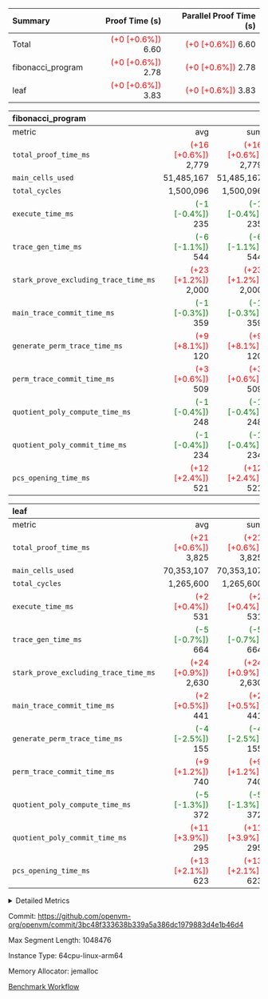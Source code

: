 | Summary | Proof Time (s) | Parallel Proof Time (s) |
|:---|---:|---:|
| Total | <span style='color: red'>(+0 [+0.6%])</span> 6.60 | <span style='color: red'>(+0 [+0.6%])</span> 6.60 |
| fibonacci_program | <span style='color: red'>(+0 [+0.6%])</span> 2.78 | <span style='color: red'>(+0 [+0.6%])</span> 2.78 |
| leaf | <span style='color: red'>(+0 [+0.6%])</span> 3.83 | <span style='color: red'>(+0 [+0.6%])</span> 3.83 |


| fibonacci_program |||||
|:---|---:|---:|---:|---:|
|metric|avg|sum|max|min|
| `total_proof_time_ms ` | <span style='color: red'>(+16 [+0.6%])</span> 2,779 | <span style='color: red'>(+16 [+0.6%])</span> 2,779 | <span style='color: red'>(+16 [+0.6%])</span> 2,779 | <span style='color: red'>(+16 [+0.6%])</span> 2,779 |
| `main_cells_used     ` |  51,485,167 |  51,485,167 |  51,485,167 |  51,485,167 |
| `total_cycles        ` |  1,500,096 |  1,500,096 |  1,500,096 |  1,500,096 |
| `execute_time_ms     ` | <span style='color: green'>(-1 [-0.4%])</span> 235 | <span style='color: green'>(-1 [-0.4%])</span> 235 | <span style='color: green'>(-1 [-0.4%])</span> 235 | <span style='color: green'>(-1 [-0.4%])</span> 235 |
| `trace_gen_time_ms   ` | <span style='color: green'>(-6 [-1.1%])</span> 544 | <span style='color: green'>(-6 [-1.1%])</span> 544 | <span style='color: green'>(-6 [-1.1%])</span> 544 | <span style='color: green'>(-6 [-1.1%])</span> 544 |
| `stark_prove_excluding_trace_time_ms` | <span style='color: red'>(+23 [+1.2%])</span> 2,000 | <span style='color: red'>(+23 [+1.2%])</span> 2,000 | <span style='color: red'>(+23 [+1.2%])</span> 2,000 | <span style='color: red'>(+23 [+1.2%])</span> 2,000 |
| `main_trace_commit_time_ms` | <span style='color: green'>(-1 [-0.3%])</span> 359 | <span style='color: green'>(-1 [-0.3%])</span> 359 | <span style='color: green'>(-1 [-0.3%])</span> 359 | <span style='color: green'>(-1 [-0.3%])</span> 359 |
| `generate_perm_trace_time_ms` | <span style='color: red'>(+9 [+8.1%])</span> 120 | <span style='color: red'>(+9 [+8.1%])</span> 120 | <span style='color: red'>(+9 [+8.1%])</span> 120 | <span style='color: red'>(+9 [+8.1%])</span> 120 |
| `perm_trace_commit_time_ms` | <span style='color: red'>(+3 [+0.6%])</span> 509 | <span style='color: red'>(+3 [+0.6%])</span> 509 | <span style='color: red'>(+3 [+0.6%])</span> 509 | <span style='color: red'>(+3 [+0.6%])</span> 509 |
| `quotient_poly_compute_time_ms` | <span style='color: green'>(-1 [-0.4%])</span> 248 | <span style='color: green'>(-1 [-0.4%])</span> 248 | <span style='color: green'>(-1 [-0.4%])</span> 248 | <span style='color: green'>(-1 [-0.4%])</span> 248 |
| `quotient_poly_commit_time_ms` | <span style='color: green'>(-1 [-0.4%])</span> 234 | <span style='color: green'>(-1 [-0.4%])</span> 234 | <span style='color: green'>(-1 [-0.4%])</span> 234 | <span style='color: green'>(-1 [-0.4%])</span> 234 |
| `pcs_opening_time_ms ` | <span style='color: red'>(+12 [+2.4%])</span> 521 | <span style='color: red'>(+12 [+2.4%])</span> 521 | <span style='color: red'>(+12 [+2.4%])</span> 521 | <span style='color: red'>(+12 [+2.4%])</span> 521 |

| leaf |||||
|:---|---:|---:|---:|---:|
|metric|avg|sum|max|min|
| `total_proof_time_ms ` | <span style='color: red'>(+21 [+0.6%])</span> 3,825 | <span style='color: red'>(+21 [+0.6%])</span> 3,825 | <span style='color: red'>(+21 [+0.6%])</span> 3,825 | <span style='color: red'>(+21 [+0.6%])</span> 3,825 |
| `main_cells_used     ` |  70,353,107 |  70,353,107 |  70,353,107 |  70,353,107 |
| `total_cycles        ` |  1,265,600 |  1,265,600 |  1,265,600 |  1,265,600 |
| `execute_time_ms     ` | <span style='color: red'>(+2 [+0.4%])</span> 531 | <span style='color: red'>(+2 [+0.4%])</span> 531 | <span style='color: red'>(+2 [+0.4%])</span> 531 | <span style='color: red'>(+2 [+0.4%])</span> 531 |
| `trace_gen_time_ms   ` | <span style='color: green'>(-5 [-0.7%])</span> 664 | <span style='color: green'>(-5 [-0.7%])</span> 664 | <span style='color: green'>(-5 [-0.7%])</span> 664 | <span style='color: green'>(-5 [-0.7%])</span> 664 |
| `stark_prove_excluding_trace_time_ms` | <span style='color: red'>(+24 [+0.9%])</span> 2,630 | <span style='color: red'>(+24 [+0.9%])</span> 2,630 | <span style='color: red'>(+24 [+0.9%])</span> 2,630 | <span style='color: red'>(+24 [+0.9%])</span> 2,630 |
| `main_trace_commit_time_ms` | <span style='color: red'>(+2 [+0.5%])</span> 441 | <span style='color: red'>(+2 [+0.5%])</span> 441 | <span style='color: red'>(+2 [+0.5%])</span> 441 | <span style='color: red'>(+2 [+0.5%])</span> 441 |
| `generate_perm_trace_time_ms` | <span style='color: green'>(-4 [-2.5%])</span> 155 | <span style='color: green'>(-4 [-2.5%])</span> 155 | <span style='color: green'>(-4 [-2.5%])</span> 155 | <span style='color: green'>(-4 [-2.5%])</span> 155 |
| `perm_trace_commit_time_ms` | <span style='color: red'>(+9 [+1.2%])</span> 740 | <span style='color: red'>(+9 [+1.2%])</span> 740 | <span style='color: red'>(+9 [+1.2%])</span> 740 | <span style='color: red'>(+9 [+1.2%])</span> 740 |
| `quotient_poly_compute_time_ms` | <span style='color: green'>(-5 [-1.3%])</span> 372 | <span style='color: green'>(-5 [-1.3%])</span> 372 | <span style='color: green'>(-5 [-1.3%])</span> 372 | <span style='color: green'>(-5 [-1.3%])</span> 372 |
| `quotient_poly_commit_time_ms` | <span style='color: red'>(+11 [+3.9%])</span> 295 | <span style='color: red'>(+11 [+3.9%])</span> 295 | <span style='color: red'>(+11 [+3.9%])</span> 295 | <span style='color: red'>(+11 [+3.9%])</span> 295 |
| `pcs_opening_time_ms ` | <span style='color: red'>(+13 [+2.1%])</span> 623 | <span style='color: red'>(+13 [+2.1%])</span> 623 | <span style='color: red'>(+13 [+2.1%])</span> 623 | <span style='color: red'>(+13 [+2.1%])</span> 623 |



<details>
<summary>Detailed Metrics</summary>

| group | num_segments | keygen_time_ms | commit_exe_time_ms |
| --- | --- | --- | --- |
| fibonacci_program | 1 | 244 | 5 | 

| group | air_name | quotient_deg | interactions | constraints |
| --- | --- | --- | --- | --- |
| fibonacci_program | AccessAdapterAir<16> | 2 | 5 | 12 | 
| fibonacci_program | AccessAdapterAir<2> | 2 | 5 | 12 | 
| fibonacci_program | AccessAdapterAir<32> | 2 | 5 | 12 | 
| fibonacci_program | AccessAdapterAir<4> | 2 | 5 | 12 | 
| fibonacci_program | AccessAdapterAir<64> | 2 | 5 | 12 | 
| fibonacci_program | AccessAdapterAir<8> | 2 | 5 | 12 | 
| fibonacci_program | BitwiseOperationLookupAir<8> | 2 | 2 | 4 | 
| fibonacci_program | MemoryMerkleAir<8> | 2 | 4 | 39 | 
| fibonacci_program | PersistentBoundaryAir<8> | 2 | 3 | 6 | 
| fibonacci_program | PhantomAir | 2 | 3 | 5 | 
| fibonacci_program | Poseidon2PeripheryAir<BabyBearParameters>, 1> | 2 | 1 | 286 | 
| fibonacci_program | ProgramAir | 1 | 1 | 4 | 
| fibonacci_program | RangeTupleCheckerAir<2> | 1 | 1 | 4 | 
| fibonacci_program | Rv32HintStoreAir | 2 | 18 | 28 | 
| fibonacci_program | VariableRangeCheckerAir | 1 | 1 | 4 | 
| fibonacci_program | VmAirWrapper<Rv32BaseAluAdapterAir, BaseAluCoreAir<4, 8> | 2 | 20 | 37 | 
| fibonacci_program | VmAirWrapper<Rv32BaseAluAdapterAir, LessThanCoreAir<4, 8> | 2 | 18 | 40 | 
| fibonacci_program | VmAirWrapper<Rv32BaseAluAdapterAir, ShiftCoreAir<4, 8> | 2 | 24 | 91 | 
| fibonacci_program | VmAirWrapper<Rv32BranchAdapterAir, BranchEqualCoreAir<4> | 2 | 11 | 20 | 
| fibonacci_program | VmAirWrapper<Rv32BranchAdapterAir, BranchLessThanCoreAir<4, 8> | 2 | 13 | 35 | 
| fibonacci_program | VmAirWrapper<Rv32CondRdWriteAdapterAir, Rv32JalLuiCoreAir> | 2 | 10 | 18 | 
| fibonacci_program | VmAirWrapper<Rv32JalrAdapterAir, Rv32JalrCoreAir> | 2 | 16 | 20 | 
| fibonacci_program | VmAirWrapper<Rv32LoadStoreAdapterAir, LoadSignExtendCoreAir<4, 8> | 2 | 18 | 33 | 
| fibonacci_program | VmAirWrapper<Rv32LoadStoreAdapterAir, LoadStoreCoreAir<4> | 2 | 17 | 40 | 
| fibonacci_program | VmAirWrapper<Rv32MultAdapterAir, DivRemCoreAir<4, 8> | 2 | 25 | 84 | 
| fibonacci_program | VmAirWrapper<Rv32MultAdapterAir, MulHCoreAir<4, 8> | 2 | 24 | 31 | 
| fibonacci_program | VmAirWrapper<Rv32MultAdapterAir, MultiplicationCoreAir<4, 8> | 2 | 19 | 19 | 
| fibonacci_program | VmAirWrapper<Rv32RdWriteAdapterAir, Rv32AuipcCoreAir> | 2 | 12 | 14 | 
| fibonacci_program | VmConnectorAir | 2 | 5 | 10 | 
| leaf | AccessAdapterAir<2> | 2 | 5 | 12 | 
| leaf | AccessAdapterAir<4> | 2 | 5 | 12 | 
| leaf | AccessAdapterAir<8> | 2 | 5 | 12 | 
| leaf | FriReducedOpeningAir | 2 | 39 | 71 | 
| leaf | JalRangeCheckAir | 2 | 9 | 14 | 
| leaf | NativePoseidon2Air<BabyBearParameters>, 1> | 2 | 136 | 571 | 
| leaf | PhantomAir | 2 | 3 | 5 | 
| leaf | ProgramAir | 1 | 1 | 4 | 
| leaf | VariableRangeCheckerAir | 1 | 1 | 4 | 
| leaf | VmAirWrapper<AluNativeAdapterAir, FieldArithmeticCoreAir> | 2 | 15 | 27 | 
| leaf | VmAirWrapper<BranchNativeAdapterAir, BranchEqualCoreAir<1> | 2 | 11 | 25 | 
| leaf | VmAirWrapper<NativeAdapterAir<2, 0>, PublicValuesCoreAir> | 2 | 11 | 30 | 
| leaf | VmAirWrapper<NativeLoadStoreAdapterAir<1>, NativeLoadStoreCoreAir<1> | 2 | 15 | 20 | 
| leaf | VmAirWrapper<NativeLoadStoreAdapterAir<4>, NativeLoadStoreCoreAir<4> | 2 | 15 | 20 | 
| leaf | VmAirWrapper<NativeVectorizedAdapterAir<4>, FieldExtensionCoreAir> | 2 | 15 | 27 | 
| leaf | VmConnectorAir | 2 | 5 | 10 | 
| leaf | VolatileBoundaryAir | 2 | 4 | 17 | 

| group | air_name | idx | rows | prep_cols | perm_cols | main_cols | cells |
| --- | --- | --- | --- | --- | --- | --- | --- |
| leaf | AccessAdapterAir<2> | 0 | 262,144 |  | 16 | 11 | 7,077,888 | 
| leaf | AccessAdapterAir<4> | 0 | 131,072 |  | 16 | 13 | 3,801,088 | 
| leaf | AccessAdapterAir<8> | 0 | 4,096 |  | 16 | 17 | 135,168 | 
| leaf | FriReducedOpeningAir | 0 | 524,288 |  | 84 | 27 | 58,195,968 | 
| leaf | JalRangeCheckAir | 0 | 65,536 |  | 28 | 12 | 2,621,440 | 
| leaf | NativePoseidon2Air<BabyBearParameters>, 1> | 0 | 65,536 |  | 312 | 399 | 46,596,096 | 
| leaf | PhantomAir | 0 | 32,768 |  | 12 | 6 | 589,824 | 
| leaf | ProgramAir | 0 | 131,072 |  | 8 | 10 | 2,359,296 | 
| leaf | VariableRangeCheckerAir | 0 | 262,144 | 2 | 8 | 1 | 2,359,296 | 
| leaf | VmAirWrapper<AluNativeAdapterAir, FieldArithmeticCoreAir> | 0 | 1,048,576 |  | 36 | 29 | 68,157,440 | 
| leaf | VmAirWrapper<BranchNativeAdapterAir, BranchEqualCoreAir<1> | 0 | 131,072 |  | 28 | 23 | 6,684,672 | 
| leaf | VmAirWrapper<NativeAdapterAir<2, 0>, PublicValuesCoreAir> | 0 | 64 |  | 28 | 27 | 3,520 | 
| leaf | VmAirWrapper<NativeLoadStoreAdapterAir<1>, NativeLoadStoreCoreAir<1> | 0 | 524,288 |  | 40 | 21 | 31,981,568 | 
| leaf | VmAirWrapper<NativeLoadStoreAdapterAir<4>, NativeLoadStoreCoreAir<4> | 0 | 131,072 |  | 40 | 27 | 8,781,824 | 
| leaf | VmAirWrapper<NativeVectorizedAdapterAir<4>, FieldExtensionCoreAir> | 0 | 131,072 |  | 36 | 38 | 9,699,328 | 
| leaf | VmConnectorAir | 0 | 2 | 1 | 16 | 5 | 42 | 
| leaf | VolatileBoundaryAir | 0 | 131,072 |  | 12 | 11 | 3,014,656 | 

| group | air_name | segment | rows | prep_cols | perm_cols | main_cols | cells |
| --- | --- | --- | --- | --- | --- | --- | --- |
| fibonacci_program | AccessAdapterAir<8> | 0 | 32 |  | 16 | 17 | 1,056 | 
| fibonacci_program | BitwiseOperationLookupAir<8> | 0 | 65,536 | 3 | 8 | 2 | 655,360 | 
| fibonacci_program | MemoryMerkleAir<8> | 0 | 256 |  | 16 | 32 | 12,288 | 
| fibonacci_program | PersistentBoundaryAir<8> | 0 | 32 |  | 12 | 20 | 1,024 | 
| fibonacci_program | PhantomAir | 0 | 1 |  | 12 | 6 | 18 | 
| fibonacci_program | Poseidon2PeripheryAir<BabyBearParameters>, 1> | 0 | 256 |  | 8 | 300 | 78,848 | 
| fibonacci_program | ProgramAir | 0 | 4,096 |  | 8 | 10 | 73,728 | 
| fibonacci_program | RangeTupleCheckerAir<2> | 0 | 524,288 | 2 | 8 | 1 | 4,718,592 | 
| fibonacci_program | Rv32HintStoreAir | 0 | 4 |  | 44 | 32 | 304 | 
| fibonacci_program | VariableRangeCheckerAir | 0 | 262,144 | 2 | 8 | 1 | 2,359,296 | 
| fibonacci_program | VmAirWrapper<Rv32BaseAluAdapterAir, BaseAluCoreAir<4, 8> | 0 | 1,048,576 |  | 52 | 36 | 92,274,688 | 
| fibonacci_program | VmAirWrapper<Rv32BaseAluAdapterAir, LessThanCoreAir<4, 8> | 0 | 524,288 |  | 40 | 37 | 40,370,176 | 
| fibonacci_program | VmAirWrapper<Rv32BranchAdapterAir, BranchEqualCoreAir<4> | 0 | 262,144 |  | 28 | 26 | 14,155,776 | 
| fibonacci_program | VmAirWrapper<Rv32BranchAdapterAir, BranchLessThanCoreAir<4, 8> | 0 | 8 |  | 32 | 32 | 512 | 
| fibonacci_program | VmAirWrapper<Rv32CondRdWriteAdapterAir, Rv32JalLuiCoreAir> | 0 | 131,072 |  | 28 | 18 | 6,029,312 | 
| fibonacci_program | VmAirWrapper<Rv32JalrAdapterAir, Rv32JalrCoreAir> | 0 | 16 |  | 36 | 28 | 1,024 | 
| fibonacci_program | VmAirWrapper<Rv32LoadStoreAdapterAir, LoadStoreCoreAir<4> | 0 | 16 |  | 52 | 41 | 1,488 | 
| fibonacci_program | VmAirWrapper<Rv32RdWriteAdapterAir, Rv32AuipcCoreAir> | 0 | 8 |  | 28 | 20 | 384 | 
| fibonacci_program | VmConnectorAir | 0 | 2 | 1 | 16 | 5 | 42 | 

| group | idx | trace_gen_time_ms | total_proof_time_ms | total_cycles | total_cells | stark_prove_excluding_trace_time_ms | quotient_poly_compute_time_ms | quotient_poly_commit_time_ms | perm_trace_commit_time_ms | pcs_opening_time_ms | main_trace_commit_time_ms | main_cells_used | generate_perm_trace_time_ms | execute_time_ms |
| --- | --- | --- | --- | --- | --- | --- | --- | --- | --- | --- | --- | --- | --- | --- |
| leaf | 0 | 664 | 3,825 | 1,265,600 | 252,059,114 | 2,630 | 372 | 295 | 740 | 623 | 441 | 70,353,107 | 155 | 531 | 

| group | segment | trace_gen_time_ms | total_proof_time_ms | total_cycles | total_cells | stark_prove_excluding_trace_time_ms | quotient_poly_compute_time_ms | quotient_poly_commit_time_ms | perm_trace_commit_time_ms | pcs_opening_time_ms | main_trace_commit_time_ms | main_cells_used | generate_perm_trace_time_ms | execute_time_ms |
| --- | --- | --- | --- | --- | --- | --- | --- | --- | --- | --- | --- | --- | --- | --- |
| fibonacci_program | 0 | 544 | 2,779 | 1,500,096 | 160,733,916 | 2,000 | 248 | 234 | 509 | 521 | 359 | 51,485,167 | 120 | 235 | 

</details>


Commit: https://github.com/openvm-org/openvm/commit/3bc48f333638b339a5a386dc1979883d4e1b46d4

Max Segment Length: 1048476

Instance Type: 64cpu-linux-arm64

Memory Allocator: jemalloc

[Benchmark Workflow](https://github.com/openvm-org/openvm/actions/runs/13824839732)
